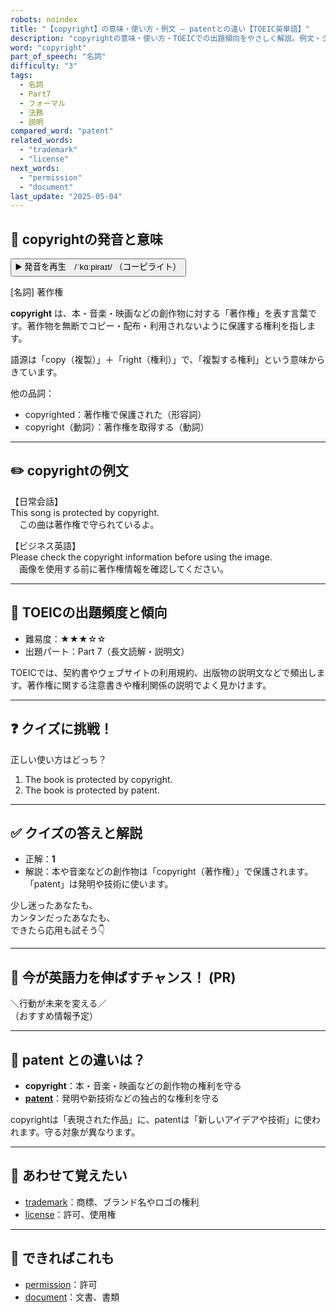 ```yaml
---
robots: noindex
title: "【copyright】の意味・使い方・例文 ― patentとの違い【TOEIC英単語】"
description: "copyrightの意味・使い方・TOEICでの出題傾向をやさしく解説。例文・クイズ付きでpatentとの違いもわかりやすく学べます。"
word: "copyright"
part_of_speech: "名詞"
difficulty: "3"
tags:
  - 名詞
  - Part7
  - フォーマル
  - 法務
  - 説明
compared_word: "patent"
related_words:
  - "trademark"
  - "license"
next_words:
  - "permission"
  - "document"
last_update: "2025-05-04"
---
```


## 🔰 copyrightの発音と意味

<button class="play-audio" onclick="playTTS('copyright')">
  <span class="play-audio-main">
    ▶️ 発音を再生　/ˈkɑːpiraɪt/
  </span>
  <span class="play-audio-sub">
    （コーピライト）
  </span>
</button>

[名詞] 著作権

**copyright** は、本・音楽・映画などの創作物に対する「著作権」を表す言葉です。著作物を無断でコピー・配布・利用されないように保護する権利を指します。

語源は「copy（複製）」＋「right（権利）」で、「複製する権利」という意味からきています。

他の品詞：  
- copyrighted：著作権で保護された（形容詞）
- copyright（動詞）：著作権を取得する（動詞）

---

## ✏️ copyrightの例文

【日常会話】  
This song is protected by copyright.  
　この曲は著作権で守られているよ。

【ビジネス英語】  
Please check the copyright information before using the image.  
　画像を使用する前に著作権情報を確認してください。

---

## 🎯 TOEICの出題頻度と傾向

- 難易度：★★★☆☆
- 出題パート：Part 7（長文読解・説明文）

TOEICでは、契約書やウェブサイトの利用規約、出版物の説明文などで頻出します。著作権に関する注意書きや権利関係の説明でよく見かけます。

---

## ❓ クイズに挑戦！

正しい使い方はどっち？

1. The book is protected by copyright.  
2. The book is protected by patent.

---

## ✅ クイズの答えと解説

- 正解：**1**
- 解説：本や音楽などの創作物は「copyright（著作権）」で保護されます。「patent」は発明や技術に使います。

少し迷ったあなたも、  
カンタンだったあなたも、  
できたら応用も試そう👇️

---

## 🚀 今が英語力を伸ばすチャンス！ (PR)

<div class="info-center">
＼行動が未来を変える／<br>  
（おすすめ情報予定）
</div>

---

## 🤔  patent との違いは？

- **copyright**：本・音楽・映画などの創作物の権利を守る
- **[patent](/patent)**：発明や新技術などの独占的な権利を守る

copyrightは「表現された作品」に、patentは「新しいアイデアや技術」に使われます。守る対象が異なります。

---

## 🧩 あわせて覚えたい

- [trademark](/trademark)：商標、ブランド名やロゴの権利
- [license](/license)：許可、使用権

---

## 📖 できればこれも

- [permission](/permission)：許可
- [document](/document)：文書、書類

<!-- cvid: aid44_bid14 -->
